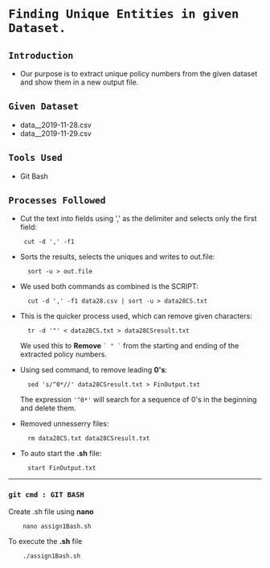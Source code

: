 # `` Finding Unique Entities in given Dataset. ``

## `` Introduction ``

- Our purpose is to extract unique policy numbers from the given dataset and show them in a new output file.

## `` Given Dataset ``

- data__2019-11-28.csv
- data__2019-11-29.csv

## `` Tools Used ``

- Git Bash

## `` Processes Followed ``

-  Cut the text into fields using ',' as the delimiter and selects only the first field: 

        cut -d ',' -f1 

- Sorts the results, selects the uniques and writes to out.file: 

        sort -u > out.file

- We used both commands as combined is the SCRIPT:

        cut -d ',' -f1 data28.csv | sort -u > data28CS.txt

- This is the quicker process used, which can remove given characters:

        tr -d '"' < data28CS.txt > data28CSresult.txt 

    We used this to **Remove** `` ` " ` `` from the starting and ending of the extracted policy numbers.

- Using sed command, to remove leading **0's**:

        sed 's/^0*//' data28CSresult.txt > FinOutput.txt

    The expression `` '^0*' `` will search for a sequence of 0's in the beginning and delete them.

- Removed unnesserry files:

        rm data28CS.txt data28CSresult.txt 

- To auto start the **.sh** file:

        start FinOutput.txt

---

### ``git cmd : GIT BASH ``
Create .sh file using **nano**
            
        nano assign1Bash.sh  

To execute the **.sh** file    

        ./assign1Bash.sh